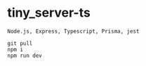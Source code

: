 # tiny_server-ts

```
Node.js, Express, Typescript, Prisma, jest
```

```
git pull
npm i
npm run dev
```
